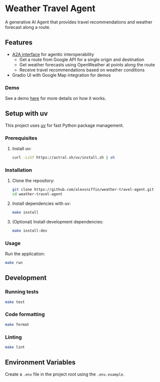 # Weather Travel Agent

A generative AI Agent that provides travel recommendations and weather forecast along a route.

## Features

- [A2A interface](https://a2aprotocol.ai/docs/) for agentic interoperability
  - Get a route from Google API for a single origin and destination
  - Get weather forecasts using OpenWeather at points along the route
  - Receive travel recommendations based on weather conditions
- Gradio UI with Google Map integration for demos

### Demo

See a demo [here](./demo/) for more details on how it works.

## Setup with uv

This project uses [uv](https://github.com/astral-sh/uv) for fast Python package management.

### Prerequisites

1. Install uv:
   ```bash
   curl -LsSf https://astral.sh/uv/install.sh | sh
   ```

### Installation

1. Clone the repository:
   ```bash
   git clone https://github.com/alexsniffin/weather-travel-agent.git
   cd weather-travel-agent
   ```

2. Install dependencies with uv:
   ```bash
   make install
   ```

3. (Optional) Install development dependencies:
   ```bash
   make install-dev
   ```

### Usage

Run the application:
```bash
make run
```

## Development

### Running tests
```bash
make test
```

### Code formatting
```bash
make format
```

### Linting
```bash
make lint
```

## Environment Variables

Create a `.env` file in the project root using the `.env.example`.
